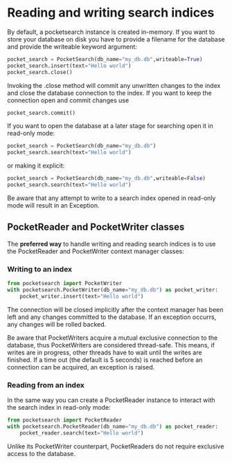# Reading and writing search indices

By default, a pocketsearch instance is created in-memory. If you want to store 
your database on disk you have to provide a filename for the database and provide the writeable keyword argument:

```Python
pocket_search = PocketSearch(db_name="my_db.db",writeable=True)
pocket_search.insert(text="Hello world")
pocket_search.close()
```

Invoking the .close method will commit any unwritten changes to the index and close 
the database connection to the index. If you want to keep the connection open and 
commit changes use

```Python
pocket_search.commit()
```

If you want to open the database at a later stage for searching open it in 
read-only mode:

```Python
pocket_search = PocketSearch(db_name="my_db.db")
pocket_search.search(text="Hello world")
```

or making it explicit:

```Python
pocket_search = PocketSearch(db_name="my_db.db",writeable=False)
pocket_search.search(text="Hello world")
```

Be aware that any attempt to write to a search index opened in read-only mode will 
result in an Exception.

## PocketReader and PocketWriter classes

The **preferred way** to handle writing and reading search indices is to use the PocketReader
and PocketWriter context manager classes:

### Writing to an index

```Python
from pocketsearch import PocketWriter
with pocketsearch.PocketWriter(db_name="my_db.db") as pocket_writer:
    pocket_writer.insert(text="Hello world")
```

The connection will be closed implicitly after the context manager has been left and any changes committed to the database.
If an exception occurrs, any changes will be rolled backed. 

Be aware that PocketWriters acquire a mutual exclusive connection to the database, thus PocketWriters are considered thread-safe.
This means, if writes are in progress, other threads have to wait until the writes are finished. If a time out (the default is 5 seconds) 
is reached before an connection can be acquired, an exception is raised.  

### Reading from an index

In the same way you can create a PocketReader instance to interact with the search 
index in read-only mode:

```Python
from pocketsearch import PocketReader
with pocketsearch.PocketReader(db_name="my_db.db") as pocket_reader:
    pocket_reader.search(text="Hello world")
```

Unlike its PocketWriter counterpart, PocketReaders do not require exclusive access to the database. 





